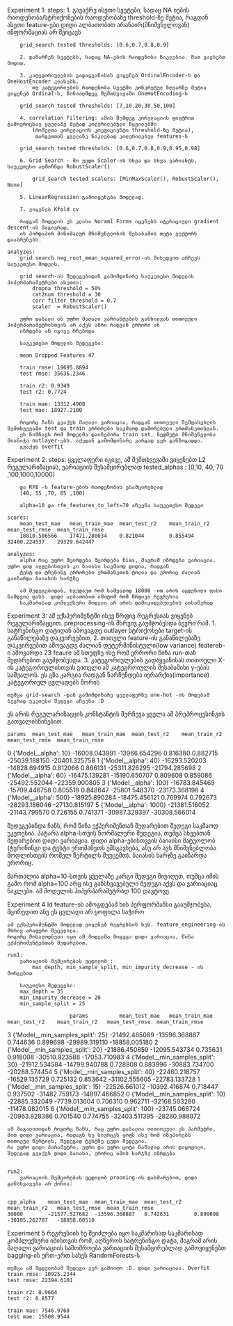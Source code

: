 Experiment 1:
    steps:
        1.  გავაქრე ისეთი სვეტები, სადაც NA იების რაოდენობა/სტრიქონების რაოდენობაზე threshold-ზე მეტია, რაგდან ასეთი 
            feature-ები დიდი ალბათობით არანაირ(მნიშვნელოვან) ინფორმაციას არ შეიცავს

        grid_search tested thresholds: [0.6,0.7,0.8,0.9]

        2. დანარჩენ სვეტებს, სადაც NA-ების რაოდენობა ნაკლებია. მათ ვავსებთ მოდით.

        3. კატეგორიულების გადაყვანისას ვიყენებ OrdinalEncoder-ს და OneHostEncoder კლასებს.
            თუ კატეგორიების რაოდენობა სვეტში კონკრეტულ ზღვარზე მეტია ვიყენებ Ordinal-ს, წინააღმდეგ შემთსვავაში OneHotEncoding-ს

        grid_search tested thresholds: [7,10,20,30,50,100]

        4. correlation filtering: ამის შემდეგ კორელაციის ფილტრით გამოვრიცხავ ყველაზე მეტად კოლერილებული წყვილებში   
            (რომელთა კორელაციის კოეფიციენტი threshold-ზე მეტია),
             თარგეთთან ყველაზე ნაკლებად კოლერილებულ features-ს

        grid_search tested thresholds: [0.6,0.7,0.8,0.9,0.95,0.98]

        6. Grid Search - ში ვცდი Scaler-ის სხვა და სხვა ვარიანტს, საუკეთესო აღმოჩნდა RobustScaler()

            grid_search tested scalers: [MinMaxScaler(), RobustScaler(), None]

        5. LinearRegression გამოიყენება მოდელად.

        7. ვიყენებ Kfold cv

        რადგან მოდელის ეს კლასი Noraml Forms იყენებს იტერაციული gradient descent-ის მაგივრად,
        ის პირდაპირ მინიმალურ მნიშვნელობის შესაბამის თეტა ვექტორს დააბრუნებს.

    analyzes:
        grid search neg_root_mean_squared_error-ის მიხედვით არჩევს საუკეთესო მოდელს.

        grid search-ის შედეგებიდან გამომდინარე საუკეთესო მოდელის ჰიპერპარამეტრები ასეთია:
            dropna threshold = 50%
            cat2num threshold = 30
            corr filter threshold = 0.7
            scaler  = RobustScaler()

        უფრო დაბალი ან უფრო მაღალი ვარიანტების განხილვას თითოეული ჰიპერპარამეტრისთვის არ აქვს აზრი რადგან ერრორი ან 
        იზრდება ან იგივე რჩებოდა

        საუკეთესო მოდელის შედეგები:

        mean Dropped Features 47

        train rmse: 19695.8894
        test rmse: 35636.2346
        
        train r2: 0.9349
        test r2: 0.7724
        
        train mae: 13312.4908
        test mae: 18927.2100

        როგორც ჩანს გვაქვს მაღალი ვარიაცია, რადგან თითოეული შემფასებლის შემთხვევაში test და train ერრორები საკმაოდ დაშორებული ერთმანეთისგან.
        ეს ნიშნავს რომ მოდელმა დაიზეპირა train set, ზედმეტი მნიშვნელობა მიანიჭა outlayer-ებს. აქედან გამომდინარე კარგად ვერ განზოგადდა.
        გვაქვს overfit

Experiment 2:
    steps:
        ყველაფერი იგივე, ამ შემთხვევაში ვიყენებთ L2 რეგულარიზაციას, ვარიაციის შესამცირებლად
        tested_alphas : [0,10, 40, 70 ,100,1000,10000]

        და RFE -ს feature-ების რაოდენობის ესამცირებლად
        [40, 55 ,70, 85 ,100]
        
        alpha=10 და rfe_features_to_left=70 აჩვენა საუკეთესო შედეგი

    scores:
        mean_test_mae	mean_train_mae	mean_test_r2	mean_train_r2	mean_test_rmse	mean_train_rmse
        18810.506566	17471.280034	0.821044	    0.855494	    32400.224537	29329.642447

    analyzes:
        alpha რაც უფრო მცირდება მცირდება bias, მაგრამ იზრდება ვარიაცია. უფრო დიდ ალფებისთვის კი ბაიასი საკმაოდ დიდია, რადგან 
        ტესტ და ტრენინგ ერრორები ერთმანეთის ტოლია და ერორიც ძალიან გაიზარდა ბაიასის ხარჯზე

        ამ შედეგებიდან, ხვედავთ რომ საშუალოდ 18000 -ით არის აცდენილი ფასი ნამდვილ ფასს. დიდი ალბათობით იმიტომ რომ წრფივი რეგრესია
        საკმარისად კომლექსური მოდელი არ არის დამოკიდებულების აღსაწერად

Experiment 3:
    ამ ექსპერიმენტში ისევ წრფივ რეგრესიას ვიყენებ რეგულარიზაცცით. preprocessing-ის მხრვივ გაუმჯობესდა ბევრი რამ.
    1. სატრენინგო დატიდან ამოვაგდე outlayer სტრიქონები target-ის განაწილებაზე დაკვირვებით,
    2. თითული feature-ის განაწილებაზე დაკვირვებით ამოვაგდე ძალიან დეტერმინისტული(low variance) featereb-ი 
       ამოვარდა 23 feaure ამ სთეფზე ისე რომ ერრორი წინა run-თან შედარებით გაუმჯობესდა.
    3. კატეგორიულების გადაყვანისას თითოელი X-ის კატეგორიულისთვის ვითვლი ამ კატეგროიულის შესაბამისი y-ების საშუალოს.
       ეს გზა კარგია რადგან ნარჩუნდება იერარქია(importance) კატეგორიულ ცვლადებს შორის

    თუმცა grid-search -დან გამომდინარე ყველაფერზე one-hot -ის მოდებამ ბევრად უკეთესი შედეგი აჩვენა :D


ეს არის რეგულარიზაცცის კონსტანტის შერჩევა ყველა ამ პრეპროცესინგის გათვალისწინებით.

    params	mean_test_mae	mean_train_mae	mean_test_r2	mean_train_r2	mean_test_rmse	mean_train_rmse
0	{'Model__alpha': 10}	-16008.043991	-13966.654296	0.816380	0.882715	-25039.188150	-20401.325758
1	{'Model__alpha': 40}	-16293.520203	-14828.694915	0.812066	0.866131	-25311.826295	-21794.285698
2	{'Model__alpha': 60}	-16475.139281	-15190.650707	0.809608	0.859086	-25492.552044	-22359.900805
3	{'Model__alpha': 100}	-16783.845469	-15709.446758	0.805518	0.848647	-25801.548370	-23173.368198
4	{'Model__alpha': 500}	-18925.890284	-18475.456121	0.769974	0.792673	-28293.186046	-27130.815197
5	{'Model__alpha': 1000}	-21381.516052	-21143.799570	0.726155	0.741371	-30987.329397	-30308.566014


შედეგებინდა ჩანს, რომ წინა ექპერიმენთან შედარებით შედეგი საკმაოდ უკეთესია. პატარა alpha-სთვის ნორმალური შედეგია, თუმცა
სხვებთან შედარებით დიდი ვარიაცია. დიდი alpha-ებისთვვის ბაიაისი მატუოლობ (ტერინინგი და ტესტი ერთმანეთს ემსგავსება, ანუ
 არ ავს მნიშვნებლობა მოდლისთვის რომელ წერტილს მუვცემთ). ბაიასის ხარჯზე გაიზარდა ერორიც.

 მართალია alpha=10-სთვის ყველაზე კარგი შედეგი მივიღეთ, თუმცა იმის გამო რომ alpha=100 არც ისე განსხვავებული შედეგი აქვს და ვარიაციაც ნაკლები. ამ მოდელის ჰიპერპარამეტრად 100 დავტოვე.


Experiment 4
    Id feature-ის ამოგდებამ ხის პერფორმანსი გააუმჯობესა, მცირედით ანუ ეს ცვლადი არ ყოფილა საჭირო

    ამ ექსპერიმენტში მოდელად ვიყენებ რეგრესსის ხეს. feature_engineering-ის მხრივ არაფერი შეცვლილა.
    როგორც მოსალოდნელი იყო ამ მოდელმა მოგვცა დიდი ვარიაცია, წინა ექპერიმენტებთან შედარებით.
    
    run1:
        ვარიაციის შემცირებას ვცდილობ :
            max_depth, min_sample_split, min_impurity_decrease - ის მორგებით

        საუკთესო შედეგები:
        max_depth = 35
        min_impurity_decrease = 20
        min_sample_split = 25
    
                        params	        mean_test_mae	mean_train_mae	mean_test_r2	mean_train_r2	mean_test_rmse	mean_train_rmse
3	{'Model__min_samples_split': 25}	-21492.465089	-13596.368887	0.744636	    0.899698	    -29989.319110	-18858.005180
2	{'Model__min_samples_split': 20}	-21886.450859	-12095.543734	0.735631	    0.918008	    -30510.923588	-17053.710983
4	{'Model__min_samples_split': 30}	-21912.534584	-14799.940788	0.728808	    0.883996	    -30883.734700	-20288.574454
5	{'Model__min_samples_split': 40}	-22460.218757	-16529.135729	0.725132	    0.853642	    -31102.555605	-22783.133728
1	{'Model__min_samples_split': 15}	-22526.661012	-10392.416874	0.718447	    0.937502	    -31482.759173	-14897.466852
0	{'Model__min_samples_split': 10}	-22885.332049	-7739.013604	0.706310	    0.962711	    -32168.503280	-11478.082015
6	{'Model__min_samples_split': 100}	-23745.066724	-20963.828386	0.701540	    0.774755	    -32403.511395	-28280.988972

    ამ მაგალითიდან როგორც ჩანს, რაც უფრო დაბალია თითიოეული ეს პარმეტრი, მით დიდი ვარიაცია, რადაგნ ხე სივრცეს ყოფს ისე რომ იზეპირებს
    თითოეულ წერტილს, შედეგად ტესტზე ცუდი შედეგია.
    რა უფრო დიდი პარამეტრი, უფრო და უფრო ცოტა ნაწილად არის დაყოფილი, შედეგად გვაქვს დიდი ბაიასი, ერორიც ამის ხარჯზე იზრდება


    run2: 
        ვარიაციის შემცირებას ვცდილობ prooning-ის დახმარებით, დიდი განსხვავება არ ქონია:
    
    
    cpp_alpha    mean_test_mae	mean_train_mae	mean_test_r2	mean_train_r2	mean_test_rmse	mean_train_rmse
    30000	     -21577.527682	-13596.368887	0.742631	    0.899698	    -30105.262787	-18858.00518


Experiment 5
    რეგრესიის ხე შეიძლება იყო საკმარისად საკმარისად კომპლექსური იმისთვის რომ, აღწეროს სატრენინგო დატა, მაგრამ არის მაღალი ვარიაციის საშოშროება
    ვარიაციის შესამცირებლად გამოვიყენებთ bagging-ის ერთ-ერთ სახეს RandomForests-ს

    თუმცა ამ მცდელობამ შედეგი ვერ გამოიღო :D. დიდი ვარიაციაა. Overfit
    train rmse: 10925.2344
    test rmse: 22394.6101

    train r2: 0.9664
    test r2: 0.8577
    
    train mae: 7546.9768
    test mae: 15508.9544